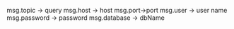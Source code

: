 msg.topic -> query
msg.host -> host
msg.port->port
msg.user -> user name
msg.password -> password
msg.database -> dbName